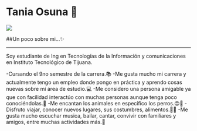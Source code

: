 # Tania Osuna 👋

![](https://media1.giphy.com/media/IwTWTsUzmIicM/giphy.gif)

##Un poco sobre mi...✨
___
Soy estudiante de Ing en Tecnologías de la Información y comunicaciones en Instituto Tecnológico de Tijuana. 

-Cursando el 9no semestre de la carrera.📚
-Me gusta mucho mi carrera y actualmente tengo un empleo donde pongo en práctica y aprendo cosas nuevas sobre mí área de estudio.💻
-Me considero una persona amigable ya que con facilidad interactúo con muchas personas aunque tenga poco conociéndolas.👫
-Me encantan los animales en específico los perros.😍🐶
-Disfruto viajar, conocer nuevos lugares, sus costumbres, alimentos.🍺🍗
-Me gusta mucho escuchar musica, bailar, cantar, convivir con familiares y amigos, entre muchas actividades más.💃

